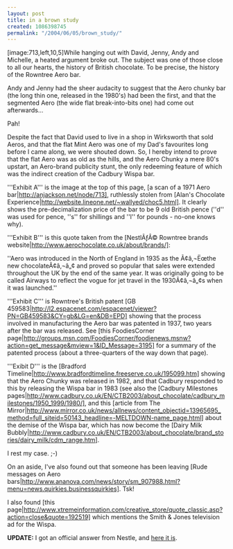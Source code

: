 ```yaml
---
layout: post
title: in a brown study
created: 1086398745
permalink: "/2004/06/05/brown_study/"
---
```

[image:713,left,10,5]While hanging out with David, Jenny, Andy and Michelle, a heated argument broke out.  The subject was one of those close to all our hearts, the history of British chocolate.  To be precise, the history of the Rowntree Aero bar.

Andy and Jenny had the sheer audacity to suggest that the Aero chunky bar (the long thin one, released in the 1980's) had been the first, and that the segmented Aero (the wide flat break-into-bits one) had come out afterwards...

Pah!

<!--break-->

Despite the fact that David used to live in a shop in Wirksworth that sold Aeros, and that the flat Mint Aero was one of my Dad's favourites long before I came along, we were shouted down.  So, I hereby intend to prove that the flat Aero was as old as the hills, and the Aero Chunky a mere 80's upstart, an Aero-brand publicity stunt, the only redeeming feature of which was the indirect creation of the Cadbury Wispa bar.

'''Exhibit A''' is the image at the top of this page, [a scan of a 1971 Aero bar|http://anjackson.net/node/713], ruthlessly stolen from [Alan's Chocolate Experience|http://website.lineone.net/~wallyed/choc5.html]. It clearly shows the pre-decimalization price of the bar to be 9 old British pence (''d'' was used for pence, ''s'' for shillings and ''l'' for pounds - no-one knows why).


'''Exhibit B''' is this quote taken from the [NestlÃƒÂ© Rowntree brands website|http://www.aerochocolate.co.uk/about/brands/]:

''Aero was introduced in the North of England in 1935 as the Ã¢â‚¬Ëœthe new chocolateÃ¢â‚¬â„¢ and proved so popular that sales were extended throughout the UK by the end of the same year. It was originally going to be called Airways to reflect the vogue for jet travel in the 1930Ã¢â‚¬â„¢s when it was launched.''

'''Exhibit C''' is Rowntree's British patent [GB 459583|http://l2.espacenet.com/espacenet/viewer?PN=GB459583&CY=gb&LG=en&DB=EPD] showing that the process involved in manufacturing the Aero bar was patented in 1937, two years after the bar was released.  See [this FoodiesCorner page|http://groups.msn.com/FoodiesCorner/foodienews.msnw?action=get_message&mview=1&ID_Message=3195]
for a summary of the patented process (about a three-quarters of the way down that page).

'''Exibit D''' is the [Bradford Timeline|http://www.bradfordtimeline.freeserve.co.uk/195099.htm] showing that the Aero Chunky was released in 1982, and that Cadbury responded to this by releasing the Wispa bar in 1983 (see also the [Cadbury Milestones pages|http://www.cadbury.co.uk/EN/CTB2003/about_chocolate/cadbury_milestones/1950_1999/1980/], and this [article from The Mirror|http://www.mirror.co.uk/news/allnews/content_objectid=13965695_method=full_siteid=50143_headline=-MELTDOWN-name_page.html] about the demise of the Wispa bar, which has now become the [Dairy Milk Bubbly|http://www.cadbury.co.uk/EN/CTB2003/about_chocolate/brand_stories/dairy_milk/cdm_range.htm].

I rest my case.  ;-)

On an aside, I've also found out that someone has been leaving [Rude messages on Aero bars|http://www.ananova.com/news/story/sm_907988.html?menu=news.quirkies.businessquirkies]. Tsk!

I also found [this page|http://www.xtremeinformation.com/creative_store/quote_classic.asp?action=close&quote=192519] which mentions the Smith & Jones television ad for the Wispa.

__UPDATE:__ I got an official answer from Nestle, and <a href="/2004/07/16/a-brief-history-of-aero">here it is</a>.
